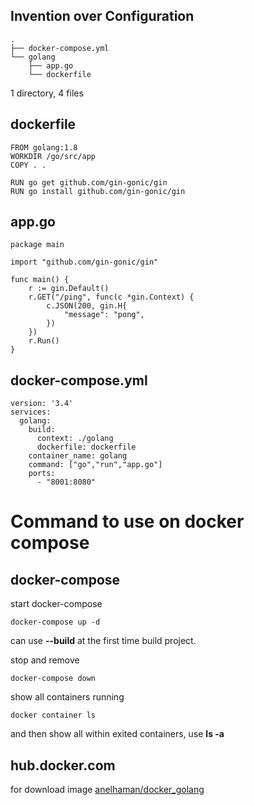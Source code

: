 ## Invention over Configuration

```
.
├── docker-compose.yml
└── golang
    ├── app.go
    └── dockerfile
```

1 directory, 4 files


## dockerfile

```
FROM golang:1.8
WORKDIR /go/src/app
COPY . .

RUN go get github.com/gin-gonic/gin
RUN go install github.com/gin-gonic/gin
```

## app.go
```
package main

import "github.com/gin-gonic/gin"

func main() {
	r := gin.Default()
	r.GET("/ping", func(c *gin.Context) {
		c.JSON(200, gin.H{
			"message": "pong",
		})
	})
	r.Run()
}
```

## docker-compose.yml

```
version: '3.4'
services:
  golang:
    build:
      context: ./golang
      dockerfile: dockerfile
    container_name: golang
    command: ["go","run","app.go"]
    ports:
      - "8001:8080"
```


# Command to use on docker compose

## docker-compose

start docker-compose

```
docker-compose up -d 
```

can use **--build** at the first time build project.

stop and remove 
```
docker-compose down
```

show all containers running
```
docker container ls
```

and then show all within exited containers, use **ls -a**

## hub.docker.com

for download image [anelhaman/docker_golang](https://hub.docker.com/r/prch12/docker_golang/)
